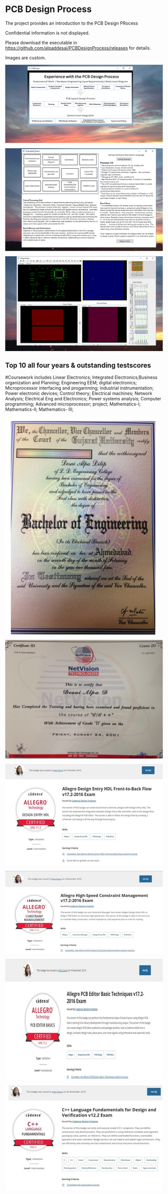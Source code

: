 # PCB Design Process

The project provides an introduction to the PCB Design PRocess

Confidential information is not displayed. 

Please download the executable in https://github.com/alpaddesai/PCBDesignProcess/releases for details. 

Images are custom. 

![image](PCB1.png)

![image](EmbeddedHardwareImage.png)

![image](AllegroEditorImage.png)

## Top 10 all four years & outstanding testscores
#Coursework includes Linear Electronics; Integrated Electronics;Business organization and Planning; Engineering EEM; digital electronics; Microprocessor interfacing and progamming; industrial instrumentation; Power electronic devices; Control theory; Electrical machines;
Network Analysis; Electrical Eng and Electronics; Power systems analysis; Computer programming; Advanced microprocessor;  project; Mathematics-I; Mathematics-II; Mathematics- III;  

![image](BachelorofEngineering_EE.png)

![image](NetVisionC_Cplusplus.JPG)

![image](AllegroCertificate.jpg)

![image](AllegroHighSpeedConstraintManager.jpg)

![image](AllegroEditorCertificate.jpg)

![image](CplusplusDVCertificate.jpg)
